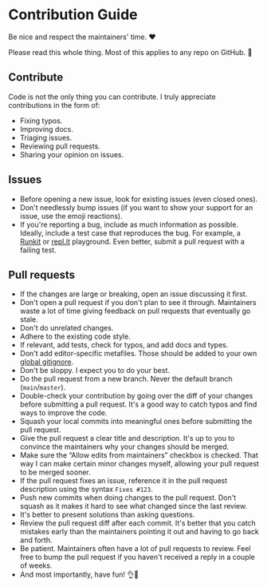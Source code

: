 # Contribution Guide

Be nice and respect the maintainers' time. ❤️

Please read this whole thing. Most of this applies to any repo on GitHub. 🙏

## Contribute

Code is not the only thing you can contribute. I truly appreciate contributions in the form of:

- Fixing typos.
- Improving docs.
- Triaging issues.
- Reviewing pull requests.
- Sharing your opinion on issues.

## Issues

- Before opening a new issue, look for existing issues (even closed ones).
- Don't needlessly bump issues (if you want to show your support for an issue, use the emoji reactions).
- If you're reporting a bug, include as much information as possible. Ideally, include a test case that reproduces the bug. For example, a [Runkit](https://runkit.com) or [repl.it](https://repl.it) playground. Even better, submit a pull request with a failing test.

## Pull requests

- If the changes are large or breaking, open an issue discussing it first.
- Don't open a pull request if you don't plan to see it through. Maintainers waste a lot of time giving feedback on pull requests that eventually go stale.
- Don't do unrelated changes.
- Adhere to the existing code style.
- If relevant, add tests, check for typos, and add docs and types.
- Don't add editor-specific metafiles. Those should be added to your own [global gitignore](https://gist.github.com/subfuzion/db7f57fff2fb6998a16c).
- Don't be sloppy. I expect you to do your best.
- Do the pull request from a new branch. Never the default branch (`main`/`master`).
- Double-check your contribution by going over the diff of your changes before submitting a pull request. It's a good way to catch typos and find ways to improve the code.
- Squash your local commits into meaningful ones before submitting the pull request.
- Give the pull request a clear title and description. It's up to you to convince the maintainers why your changes should be merged.
- Make sure the “Allow edits from maintainers” checkbox is checked. That way I can make certain minor changes myself, allowing your pull request to be merged sooner.
- If the pull request fixes an issue, reference it in the pull request description using the syntax `Fixes #123`.
- Push new commits when doing changes to the pull request. Don't squash as it makes it hard to see what changed since the last review.
- It's better to present solutions than asking questions.
- Review the pull request diff after each commit. It's better that you catch mistakes early than the maintainers pointing it out and having to go back and forth.
- Be patient. Maintainers often have a lot of pull requests to review. Feel free to bump the pull request if you haven't received a reply in a couple of weeks.
- And most importantly, have fun! 👌🎉
